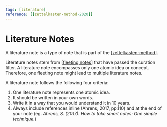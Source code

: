 ```yaml
---
tags: [literature]
reference: [[zettelkasten-method-2020]]
---
```

# Literature Notes

A literature note is a type of note that is part of the [[zettelkasten-method]].

Literature notes stem from [[fleeting notes]] that have passed the curation filter. A literature note encompasses only one atomic idea or concept. Therefore, one fleeting note might lead to multiple literature notes.

A literature note follows the following four criteria:
1. One literature note represents one atomic idea.
2. It should be written in your own words.
3. Write it in a way that you would understand it in 10 years.
4. Always include references inline (Ahrens, 2017, pp.110) and at the end of your note (eg. *Ahrens, S. (2017). How to take smart notes: One simple technique.*)



[//begin]: # "Autogenerated link references for markdown compatibility"
[zettelkasten-method]: zettelkasten-method "Zettelkasten Method"
[fleeting notes]: fleeting-notes "Fleeting Notes"
[//end]: # "Autogenerated link references"